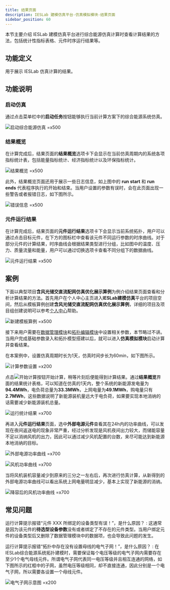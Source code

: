 ```yaml
---
title: 结果页面
description: IESLab 建模仿真平台-仿真模拟模块-结果页面
sidebar_position: 60
---
```


本节主要介绍 IESLab 建模仿真平台进行综合能源仿真计算时查看计算结果的方法，包括统计性指标表格、元件时序运行结果等。

## 功能定义

用于展示 IESLab 仿真计算的结果。

## 功能说明

### 启动仿真

通过点击菜单栏中的**启动任务**按钮能够执行当前计算方案下的综合能源系统仿真。

![启动综合能源仿真 =x500](./start.jpg "启动综合能源仿真")

### 结果概览

在计算完成后，结果页面的**结果概览**选项卡下会显示在当前仿真周期内的系统各项指标统计表，包括能量指标统计、经济指标统计以及环保指标统计。

![结果概览 =x500](./overview.jpg "结果概览")

此外，结果概览页面还用于展示一些日志信息，如上图中的 **run start** 和 **run ends** 代表程序执行的开始和结束。当用户设置的参数有误时，会在此页面出现一些警告或者报错日志，如下图所示。

![错误信息 =x500](./error.jpg "错误信息")

### 元件运行结果

在计算完成后，结果页面的**元件运行结果**选项卡下会显示当前系统拓扑，用户可以通过点击目标元件，在下方的图标栏中查看该元件不同运行参数的时序曲线。对于部分元件的计算结果，时序曲线会根据结果类型进行分组，比如图中的温度、压力、质量流量和能量，用户可以通过切换选项卡查看不同分组下的数据曲线。

![元件运行结果 =x500](./trend.jpg "元件运行结果")


## 案例

下面以典型项目**含风光储交直流配网仿真优化展示算例**为例介绍结果页面查看和分析计算结果的方法。首先用户在个人中心主页进入**IESLab建模仿真**平台的项目空间，然后从模板算例创建**含风光储交直流配网仿真优化展示算例**，详细的项目及项目组创建说明可以参考[个人中心](/docs/software/ieslab/sim/center/)帮助。

![新建模板算例 =x500](./newproject.jpg "新建模板算例")

接下来用户需要在[数据管理模块](/docs/software/ieslab/sim/data/)和[拓扑编辑模块](/docs/software/ieslab/sim/topo/)中设置相关参数，本节略过不讲。当用户完成基础参数录入和拓扑模型搭建以后，就可以进入**仿真模拟模块**启动计算并查看结果。

在本案例中，设置仿真周期时长为1天，仿真时间步长为60min，如下图所示。

![计算参数设置 =x200](./simuparameter.jpg "计算参数设置")

点击![开始计算](./starticon.jpg "开始计算")按钮开始计算，稍等片刻后便能得到计算结果。通过**结果概览**界面的结果统计表格，可以知道在仿真的1天内，整个系统的新能源发电量为**94.4MWh**，电负荷总量为**33.3MWh**，上网电量为**49.1MWh**，购电量只有**2.7MWh**，这些数据说明了新能源装机量远大于电负荷，如果要实现本地消纳的话需要减少新能源装机总量。

![运行统计结果 =x700](./sheet.jpg "运行统计结果")

再进入**元件运行结果**页面，选中**外部电源元件**查看其在24h内的功率曲线，可以发现在夜间返送电的现象非常严重，经过分析发现是风机夜间出力较大，而储能容量不足以消纳风机的出力，因此可以通过减少风机配置的台数，来尽可能达到新能源本地消纳的目标。

![外部电源功率曲线 =x700](./externalpowersource.jpg "外部电源功率曲线")

![风机功率曲线 =x700](./windpower.jpg "风机功率曲线")

当将风机装机容量减少到原来的三分之一左右后，再次进行仿真计算，从新得到的外部电源功率曲线可以看出系统上网电量明显减少，基本上实现了新能源的消纳。

![降容后的风机功率曲线 =x700](./newwindpower.jpg "降容后的风机功率曲线")


## 常见问题

运行计算提示报错“元件 XXX 所绑定的设备类型有误！”，是什么原因？
:   这通常是因为该元件的**待选型设备参数**没有或者绑定了不存在的元件类型。当用户绑定元件的设备类型后又删除了数据管理模块中的数据项，也会导致此问题的发生。

运行计算提示报错“拓扑中存在没有设置母线的电气子网！”，是什么原因？
:   在IESLab综合能源系统拓扑建模时，需要保证每个电压等级的电气子网内需要存在至少1个电气母线元件。所谓电气子网代表同一电压等级并且相互连通的网络，如下图所示的红框中的子网，虽然电压等级相同，却不直接连通，因此分别是一个电气子网，所以需要各设置一个母线元件。

![电气子网示意图 =x200](./subnet.jpg "电气子网示意图")

